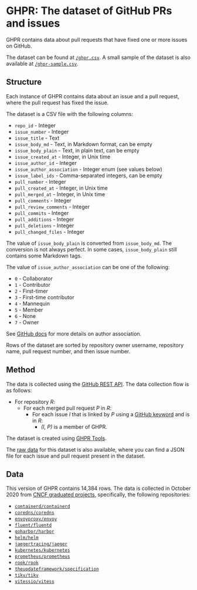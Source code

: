 # GHPR: The dataset of GitHub PRs and issues
GHPR contains data about pull requests that have fixed one or more issues on GitHub.

The dataset can be found at [`/ghpr.csv`](./ghpr.csv).
A small sample of the dataset is also available at [`/ghpr-sample.csv`](./ghpr-sample.csv).

## Structure
Each instance of GHPR contains data about an issue and a pull request, where the pull request has fixed the issue.

The dataset is a CSV file with the following columns:
- `repo_id` - Integer
- `issue_number` - Integer
- `issue_title` - Text
- `issue_body_md` - Text, in Markdown format, can be empty
- `issue_body_plain` - Text, in plain text, can be empty
- `issue_created_at` - Integer, in Unix time
- `issue_author_id` - Integer
- `issue_author_association` - Integer enum (see values below)
- `issue_label_ids` - Comma-separated integers, can be empty
- `pull_number` - Integer
- `pull_created_at` - Integer, in Unix time
- `pull_merged_at` - Integer, in Unix time
- `pull_comments` - Integer
- `pull_review_comments` - Integer
- `pull_commits` - Integer
- `pull_additions` - Integer
- `pull_deletions` - Integer
- `pull_changed_files` - Integer

The value of `issue_body_plain` is converted from `issue_body_md`.
The conversion is not always perfect.
In some cases, `issue_body_plain` still contains some Markdown tags.

The value of `issue_author_association` can be one of the following:
- `0` - Collaborator
- `1` - Contributor
- `2` - First-timer
- `3` - First-time contributor
- `4` - Mannequin
- `5` - Member
- `6` - None
- `7` - Owner

See [GitHub docs](https://docs.github.com/en/free-pro-team@latest/graphql/reference/enums#commentauthorassociation) for more details on author association.

Rows of the dataset are sorted by repository owner username, repository name, pull request number, and then issue number.

## Method
The data is collected using the [GitHub REST API](https://docs.github.com/en/free-pro-team@latest/rest).
The data collection flow is as follows:
- For repository *R*:
  - For each merged pull request *P* in *R*:
    - For each issue *I* that is linked by *P* using a [GitHub keyword](https://docs.github.com/en/free-pro-team@latest/github/managing-your-work-on-github/linking-a-pull-request-to-an-issue#linking-a-pull-request-to-an-issue-using-a-keyword) and is in *R*:
      - *(I, P)* is a member of GHPR.

The dataset is created using [GHPR Tools](https://github.com/soroushj/ghpr-tools).

The [raw data](https://github.com/soroushj/ghpr-dataset-raw) for this dataset is also available,
where you can find a JSON file for each issue and pull request present in the dataset.

## Data
This version of GHPR contains 14,384 rows.
The data is collected in October 2020 from [CNCF graduated projects](https://www.cncf.io/projects/), specifically, the following repositories:
- [`containerd/containerd`](https://github.com/containerd/containerd)
- [`coredns/coredns`](https://github.com/coredns/coredns)
- [`envoyproxy/envoy`](https://github.com/envoyproxy/envoy)
- [`fluent/fluentd`](https://github.com/fluent/fluentd)
- [`goharbor/harbor`](https://github.com/goharbor/harbor)
- [`helm/helm`](https://github.com/helm/helm)
- [`jaegertracing/jaeger`](https://github.com/jaegertracing/jaeger)
- [`kubernetes/kubernetes`](https://github.com/kubernetes/kubernetes)
- [`prometheus/prometheus`](https://github.com/prometheus/prometheus)
- [`rook/rook`](https://github.com/rook/rook)
- [`theupdateframework/specification`](https://github.com/theupdateframework/specification)
- [`tikv/tikv`](https://github.com/tikv/tikv)
- [`vitessio/vitess`](https://github.com/vitessio/vitess)
